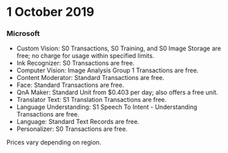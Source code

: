 # 1 October 2019

### Microsoft

- Custom Vision: S0 Transactions, S0 Training, and S0 Image Storage are free; no charge for usage within specified limits.
- Ink Recognizer: S0 Transactions are free.
- Computer Vision: Image Analysis Group 1 Transactions are free.
- Content Moderator: Standard Transactions are free.
- Face: Standard Transactions are free.
- QnA Maker: Standard Unit from $0.403 per day; also offers a free unit.
- Translator Text: S1 Translation Transactions are free.
- Language Understanding: S1 Speech To Intent - Understanding Transactions are free.
- Language: Standard Text Records are free.
- Personalizer: S0 Transactions are free.

Prices vary depending on region.